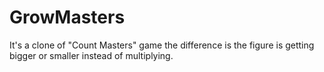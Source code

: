 # GrowMasters
 It's a clone of "Count Masters" game the difference is the figure is getting bigger or smaller instead of multiplying.
